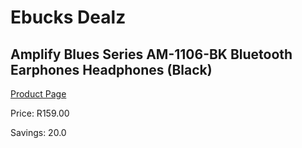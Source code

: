 
# Ebucks Dealz
## Amplify Blues Series AM-1106-BK Bluetooth Earphones Headphones (Black)
[Product Page](https://www.ebucks.com/web/shop/productSelected.do?prodId=1190806456&catId=375509364)

Price: R159.00

Savings: 20.0


	